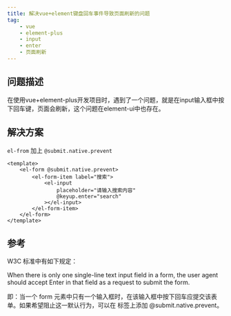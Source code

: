 ```yaml
---
title: 解决vue+element键盘回车事件导致页面刷新的问题
tag:
    - vue
    - element-plus
    - input
    - enter
    - 页面刷新
---
```


## 问题描述

在使用vue+element-plus开发项目时，遇到了一个问题，就是在input输入框中按下回车键，页面会刷新，这个问题在element-ui中也存在。

## 解决方案

`el-from` 加上 `@submit.native.prevent`

```vue
<template>
    <el-form @submit.native.prevent>
        <el-form-item label="搜索">
            <el-input
                placeholder="请输入搜索内容"
                @keyup.enter="search"
            ></el-input>
        </el-form-item>
    </el-form>
</template>
```

## 参考

W3C 标准中有如下规定：


When there is only one single-line text input field in a form, the user agent should accept Enter in that field as a request to submit the form.

即：当一个 form 元素中只有一个输入框时，在该输入框中按下回车应提交该表单。如果希望阻止这一默认行为，可以在 标签上添加 @submit.native.prevent。